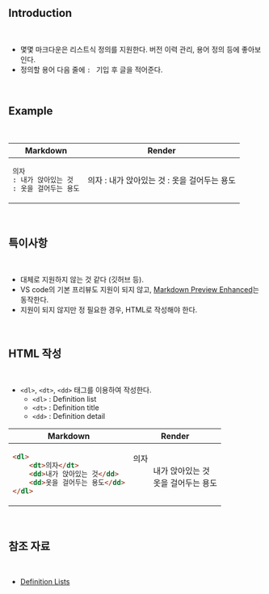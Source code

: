## Introduction

<br>

- 몇몇 마크다운은 리스트식 정의를 지원한다. 버전 이력 관리, 용어 정의 등에 좋아보인다.
- 정의할 용어 다음 줄에 `: ` 기입 후 글을 적어준다.

<br>

## Example

<br>

<table>
<thead>
<tr>
<th>Markdown</th>
<th>Render</th>
</tr>
</thead>
<tbody>
<tr>
<td>

```md
의자
: 내가 앉아있는 것
: 옷을 걸어두는 용도
```

</td>
<td>

의자
: 내가 앉아있는 것
: 옷을 걸어두는 용도

</td>
</tr>
</tbody>
</table>

<br>

## 특이사항

<br>

- 대체로 지원하지 않는 것 같다 (깃허브 등).
- VS code의 기본 프리뷰도 지원이 되지 않고, [Markdown Preview Enhanced](https://marketplace.visualstudio.com/items?itemName=shd101wyy.markdown-preview-enhanced)는 동작한다.
- 지원이 되지 않지만 정 필요한 경우, HTML로 작성해야 한다.

<br>

## HTML 작성

<br>

- `<dl>`, `<dt>`, `<dd>` 태그를 이용하여 작성한다.
    - `<dl>` : Definition list
    - `<dt>` : Definition title
    - `<dd>` : Definition detail

<table>
<thead>
<tr>
<th>Markdown</th>
<th>Render</th>
</tr>
</thead>
<tbody>
<tr>
<td>

```html
<dl>
    <dt>의자</dt>
    <dd>내가 앉아있는 것</dd>
    <dd>옷을 걸어두는 용도</dd>
</dl>
```

</td>
<td>

<dl>
    <dt>의자</dt>
    <dd>내가 앉아있는 것</dd>
    <dd>옷을 걸어두는 용도</dd>
</dl>

</td>
</tr>
</tbody>
</table>

<br>

## 참조 자료

<br>

- [Definition Lists](https://www.markdownguide.org/extended-syntax/#definition-lists)